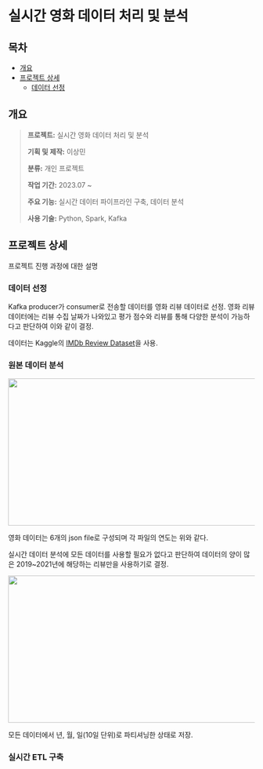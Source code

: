 # **실시간 영화 데이터 처리 및 분석**

## **목차**
- [개요](#개요)
- [프로젝트 상세](#프로젝트-상세)
  - [데이터 선정](#데이터-선정)

## **개요**

> **프로젝트:** 실시간 영화 데이터 처리 및 분석
>
> **기획 및 제작:** 이상민
>
> **분류:** 개인 프로젝트
>
> **작업 기간:** 2023.07 ~
>
> **주요 기능:** 실시간 데이터 파이프라인 구축, 데이터 분석
>
> **사용 기술:** Python, Spark, Kafka

## **프로젝트 상세**
프로젝트 진행 과정에 대한 설명

### 데이터 선정
Kafka producer가 consumer로 전송할 데이터를 영화 리뷰 데이터로 선정. 영화 리뷰 데이터에는 리뷰 수집 날짜가 나와있고 평가 점수와 리뷰를 통해 다양한 분석이 가능하다고 판단하여 이와 같이 결정.

데이터는 Kaggle의 [IMDb Review Dataset](https://www.kaggle.com/datasets/ebiswas/imdb-review-dataset)을 사용.

### 원본 데이터 분석
<img src="https://github.com/skybluelee/movie_data_analysis/assets/107929903/55e3a877-7702-4f2d-8057-e4eac6312730).png" width="900" height="300"/>

영화 데이터는 6개의 json file로 구성되며 각 파일의 연도는 위와 같다.

실시간 데이터 분석에 모든 데이터를 사용할 필요가 없다고 판단하여 데이터의 양이 많은 2019~2021년에 해당하는 리뷰만을 사용하기로 결정.

<img src="https://github.com/skybluelee/movie_data_analysis/assets/107929903/e7e79129-d5b1-4784-a6b0-858e2aa52321.png" width="900" height="300"/>

모든 데이터에서 년, 월, 일(10일 단위)로 파티셔닝한 상태로 저장.

### 실시간 ETL 구축
